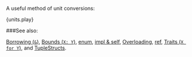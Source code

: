 A useful method of unit conversions:

{units.play}

###See also:

[Borrowing (`&`)](http://rustbyexample.com/borrow.html),
[Bounds (`X: Y`)](http://rustbyexample.com/bounds.html),
[enum](http://rustbyexample.com/enum.html),
[impl & self](http://rustbyexample.com/methods.html),
[Overloading](http://rustbyexample.com/ops.html),
[ref](http://rustbyexample.com/borrow/ref.html),
[Traits (`X for Y`)](http://rustbyexample.com/trait.html), and
[TupleStructs](http://rustbyexample.com/structs.html).

